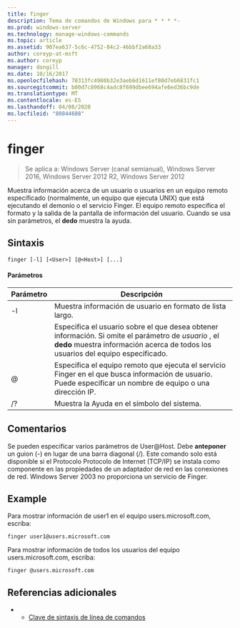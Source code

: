 ```yaml
---
title: finger
description: Tema de comandos de Windows para * * * *-
ms.prod: windows-server
ms.technology: manage-windows-commands
ms.topic: article
ms.assetid: 907ea637-5c6c-4752-84c2-46bbf2a68a33
author: coreyp-at-msft
ms.author: coreyp
manager: dongill
ms.date: 10/16/2017
ms.openlocfilehash: 78313fc4980b32e3aeb6d1611ef80d7eb6831fc1
ms.sourcegitcommit: b00d7c8968c4adc8f699dbee694afe6ed36bc9de
ms.translationtype: MT
ms.contentlocale: es-ES
ms.lasthandoff: 04/08/2020
ms.locfileid: "80844608"
---
```

# <a name="finger"></a>finger

>Se aplica a: Windows Server (canal semianual), Windows Server 2016, Windows Server 2012 R2, Windows Server 2012

Muestra información acerca de un usuario o usuarios en un equipo remoto especificado (normalmente, un equipo que ejecuta UNIX) que está ejecutando el demonio o el servicio Finger. El equipo remoto especifica el formato y la salida de la pantalla de información del usuario. Cuando se usa sin parámetros, el **dedo** muestra la ayuda. 
## <a name="syntax"></a>Sintaxis
```
finger [-l] [<User>] [@<Host>] [...]
```
#### <a name="parameters"></a>Parámetros

| Parámetro |                                                                            Descripción                                                                            |
|-----------|-------------------------------------------------------------------------------------------------------------------------------------------------------------------|
|    -l     |                                                          Muestra información de usuario en formato de lista largo.                                                           |
|  <User>   | Especifica el usuario sobre el que desea obtener información. Si omite el parámetro de *usuario* , el **dedo** muestra información acerca de todos los usuarios del equipo especificado. |
|  @<Host>  |        Especifica el equipo remoto que ejecuta el servicio Finger en el que busca información de usuario. Puede especificar un nombre de equipo o una dirección IP.        |
|    /?     |                                                               Muestra la Ayuda en el símbolo del sistema.                                                                |

## <a name="remarks"></a>Comentarios
Se pueden especificar varios parámetros de User@Host.
Debe **anteponer** un guion (-) en lugar de una barra diagonal (/).
Este comando solo está disponible si el Protocolo Protocolo de Internet (TCP/IP) se instala como componente en las propiedades de un adaptador de red en las conexiones de red.
Windows Server 2003 no proporciona un servicio de Finger.
## <a name="examples"></a><a name=BKMK_Examples></a>Example
Para mostrar información de user1 en el equipo users.microsoft.com, escriba:
```
finger user1@users.microsoft.com
```
Para mostrar información de todos los usuarios del equipo users.microsoft.com, escriba:
```
finger @users.microsoft.com
```
## <a name="additional-references"></a>Referencias adicionales
-   - [Clave de sintaxis de línea de comandos](command-line-syntax-key.md)
